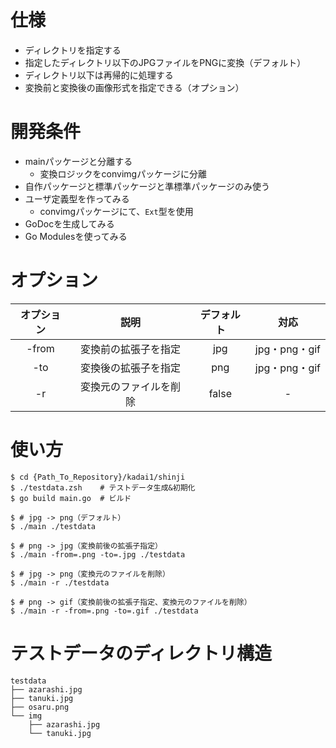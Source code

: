 # 仕様
- ディレクトリを指定する
- 指定したディレクトリ以下のJPGファイルをPNGに変換（デフォルト）
- ディレクトリ以下は再帰的に処理する
- 変換前と変換後の画像形式を指定できる（オプション）


# 開発条件
- mainパッケージと分離する
  - 変換ロジックをconvimgパッケージに分離
- 自作パッケージと標準パッケージと準標準パッケージのみ使う
- ユーザ定義型を作ってみる
  - convimgパッケージにて、`Ext`型を使用
- GoDocを生成してみる
- Go Modulesを使ってみる


# オプション
|オプション|説明|デフォルト|対応
|:---:|:---:|:---:|:---:|
|-from|変換前の拡張子を指定|jpg|jpg・png・gif|
|-to|変換後の拡張子を指定|png|jpg・png・gif|
|-r|変換元のファイルを削除|false|-|


# 使い方
```shell
$ cd {Path_To_Repository}/kadai1/shinji
$ ./testdata.zsh    # テストデータ生成&初期化
$ go build main.go  # ビルド
```

```shell
$ # jpg -> png（デフォルト）
$ ./main ./testdata

$ # png -> jpg（変換前後の拡張子指定）
$ ./main -from=.png -to=.jpg ./testdata

$ # jpg -> png（変換元のファイルを削除）
$ ./main -r ./testdata

$ # png -> gif（変換前後の拡張子指定、変換元のファイルを削除）
$ ./main -r -from=.png -to=.gif ./testdata
```

# テストデータのディレクトリ構造
```
testdata
├── azarashi.jpg
├── tanuki.jpg
├── osaru.png
└── img
    ├── azarashi.jpg
    └── tanuki.jpg
```